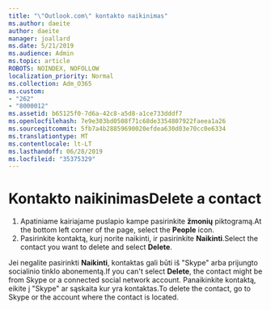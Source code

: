 ```yaml
---
title: "\"Outlook.com\" kontakto naikinimas"
ms.author: daeite
author: daeite
manager: joallard
ms.date: 5/21/2019
ms.audience: Admin
ms.topic: article
ROBOTS: NOINDEX, NOFOLLOW
localization_priority: Normal
ms.collection: Adm_O365
ms.custom:
- "262"
- "8000012"
ms.assetid: b65125f0-7d6a-42c8-a5d8-a1ce733dddf7
ms.openlocfilehash: 7e9e303bd0508f71c68de3354807922faeea1a26
ms.sourcegitcommit: 5fb7a4b28859690020efdea630d03e70cc0e6334
ms.translationtype: MT
ms.contentlocale: lt-LT
ms.lasthandoff: 06/28/2019
ms.locfileid: "35375329"
---
```

# <a name="delete-a-contact"></a><span data-ttu-id="235e2-102">Kontakto naikinimas</span><span class="sxs-lookup"><span data-stu-id="235e2-102">Delete a contact</span></span>

1. <span data-ttu-id="235e2-103">Apatiniame kairiajame puslapio kampe pasirinkite **žmonių** piktogramą.</span><span class="sxs-lookup"><span data-stu-id="235e2-103">At the bottom left corner of the page, select the **People** icon.</span></span>
2. <span data-ttu-id="235e2-104">Pasirinkite kontaktą, kurį norite naikinti, ir pasirinkite **Naikinti**.</span><span class="sxs-lookup"><span data-stu-id="235e2-104">Select the contact you want to delete and select **Delete**.</span></span>

<span data-ttu-id="235e2-105">Jei negalite pasirinkti **Naikinti**, kontaktas gali būti iš "Skype" arba prijungto socialinio tinklo abonementą.</span><span class="sxs-lookup"><span data-stu-id="235e2-105">If you can't select **Delete**, the contact might be from Skype or a connected social network account.</span></span> <span data-ttu-id="235e2-106">Panaikinkite kontaktą, eikite į "Skype" ar sąskaita kur yra kontaktas.</span><span class="sxs-lookup"><span data-stu-id="235e2-106">To delete the contact, go to Skype or the account where the contact is located.</span></span>